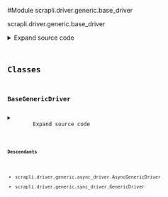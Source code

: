 <link rel="preload stylesheet" as="style" href="https://cdnjs.cloudflare.com/ajax/libs/10up-sanitize.css/11.0.1/sanitize.min.css" integrity="sha256-PK9q560IAAa6WVRRh76LtCaI8pjTJ2z11v0miyNNjrs=" crossorigin>
<link rel="preload stylesheet" as="style" href="https://cdnjs.cloudflare.com/ajax/libs/10up-sanitize.css/11.0.1/typography.min.css" integrity="sha256-7l/o7C8jubJiy74VsKTidCy1yBkRtiUGbVkYBylBqUg=" crossorigin>
<link rel="stylesheet preload" as="style" href="https://cdnjs.cloudflare.com/ajax/libs/highlight.js/10.1.1/styles/github.min.css" crossorigin>
<script defer src="https://cdnjs.cloudflare.com/ajax/libs/highlight.js/10.1.1/highlight.min.js" integrity="sha256-Uv3H6lx7dJmRfRvH8TH6kJD1TSK1aFcwgx+mdg3epi8=" crossorigin></script>
<script>window.addEventListener('DOMContentLoaded', () => hljs.initHighlighting())</script>















#Module scrapli.driver.generic.base_driver

scrapli.driver.generic.base_driver

<details class="source">
    <summary>
        <span>Expand source code</span>
    </summary>
    <pre>
        <code class="python">
"""scrapli.driver.generic.base_driver"""
from typing import List, Optional, Tuple, Union

from scrapli.exceptions import ScrapliTypeError
from scrapli.helper import resolve_file
from scrapli.response import MultiResponse, Response


class BaseGenericDriver:
    @staticmethod
    def _pre_send_command(
        host: str, command: str, failed_when_contains: Optional[Union[str, List[str]]] = None
    ) -> Response:
        """
        Handle pre "send_command" tasks for consistency between sync/async versions

        Args:
            host: string name of the host
            command: string to send to device in privilege exec mode
            failed_when_contains: string or list of strings indicating failure if found in response

        Returns:
            Response: Scrapli Response object

        Raises:
            ScrapliTypeError: if command is anything but a string

        """
        if not isinstance(command, str):
            raise ScrapliTypeError(
                f"`send_command` expects a single string, got {type(command)}, "
                "to send a list of commands use the `send_commands` method instead."
            )

        response = Response(
            host=host,
            channel_input=command,
            failed_when_contains=failed_when_contains,
        )

        return response

    @staticmethod
    def _post_send_command(
        raw_response: bytes, processed_response: bytes, response: Response
    ) -> Response:
        """
        Handle post "send_command" tasks for consistency between sync/async versions

        Args:
            raw_response: raw response returned from the channel
            processed_response: processed response returned from the channel
            response: response object to update with channel results

        Returns:
            Response: Scrapli Response object

        Raises:
            N/A

        """
        response.record_response(result=processed_response)
        response.raw_result = raw_response
        return response

    @staticmethod
    def _pre_send_commands(commands: List[str]) -> MultiResponse:
        """
        Handle pre "send_command" tasks for consistency between sync/async versions

        Args:
            commands: list of strings to send to device in privilege exec mode

        Returns:
            MultiResponse: Scrapli MultiResponse object

        Raises:
            ScrapliTypeError: if command is anything but a string

        """
        if not isinstance(commands, list):
            raise ScrapliTypeError(
                f"`send_commands` expects a list of strings, got {type(commands)}, "
                "to send a single command use the `send_command` method instead."
            )

        responses = MultiResponse()

        return responses

    @staticmethod
    def _pre_send_from_file(file: str, caller: str) -> List[str]:
        """
        Handle pre "send_*_from_file" tasks for consistency between sync/async versions

        Args:
            file: string path to file
            caller: name of the calling method for more helpful error message

        Returns:
            list: list of commands/configs read from file

        Raises:
            ScrapliTypeError: if anything but a string is provided for `file`

        """
        if not isinstance(file, str):
            raise ScrapliTypeError(f"`{caller}` expects a string path to a file, got {type(file)}")
        resolved_file = resolve_file(file)

        with open(resolved_file, "r", encoding="utf-8") as f:
            commands = f.read().splitlines()

        return commands

    @classmethod
    def _pre_send_interactive(
        cls,
        host: str,
        interact_events: Union[List[Tuple[str, str]], List[Tuple[str, str, bool]]],
        failed_when_contains: Optional[Union[str, List[str]]] = None,
    ) -> Response:
        """
        Handle pre "send_interactive" tasks for consistency between sync/async versions

        Args:
            host: string name of the host
            interact_events: list of tuples containing the "interactions" with the device
                each list element must have an input and an expected response, and may have an
                optional bool for the third and final element -- the optional bool specifies if the
                input that is sent to the device is "hidden" (ex: password), if the hidden param is
                not provided it is assumed the input is "normal" (not hidden)
            failed_when_contains: string or list of strings indicating failure if found in response

        Returns:
            Response: Scrapli Response object

        Raises:
            N/A

        """
        joined_input = ", ".join([event[0] for event in interact_events])
        return cls._pre_send_command(
            host=host, command=joined_input, failed_when_contains=failed_when_contains
        )
        </code>
    </pre>
</details>




## Classes

### BaseGenericDriver



<details class="source">
    <summary>
        <span>Expand source code</span>
    </summary>
    <pre>
        <code class="python">
class BaseGenericDriver:
    @staticmethod
    def _pre_send_command(
        host: str, command: str, failed_when_contains: Optional[Union[str, List[str]]] = None
    ) -> Response:
        """
        Handle pre "send_command" tasks for consistency between sync/async versions

        Args:
            host: string name of the host
            command: string to send to device in privilege exec mode
            failed_when_contains: string or list of strings indicating failure if found in response

        Returns:
            Response: Scrapli Response object

        Raises:
            ScrapliTypeError: if command is anything but a string

        """
        if not isinstance(command, str):
            raise ScrapliTypeError(
                f"`send_command` expects a single string, got {type(command)}, "
                "to send a list of commands use the `send_commands` method instead."
            )

        response = Response(
            host=host,
            channel_input=command,
            failed_when_contains=failed_when_contains,
        )

        return response

    @staticmethod
    def _post_send_command(
        raw_response: bytes, processed_response: bytes, response: Response
    ) -> Response:
        """
        Handle post "send_command" tasks for consistency between sync/async versions

        Args:
            raw_response: raw response returned from the channel
            processed_response: processed response returned from the channel
            response: response object to update with channel results

        Returns:
            Response: Scrapli Response object

        Raises:
            N/A

        """
        response.record_response(result=processed_response)
        response.raw_result = raw_response
        return response

    @staticmethod
    def _pre_send_commands(commands: List[str]) -> MultiResponse:
        """
        Handle pre "send_command" tasks for consistency between sync/async versions

        Args:
            commands: list of strings to send to device in privilege exec mode

        Returns:
            MultiResponse: Scrapli MultiResponse object

        Raises:
            ScrapliTypeError: if command is anything but a string

        """
        if not isinstance(commands, list):
            raise ScrapliTypeError(
                f"`send_commands` expects a list of strings, got {type(commands)}, "
                "to send a single command use the `send_command` method instead."
            )

        responses = MultiResponse()

        return responses

    @staticmethod
    def _pre_send_from_file(file: str, caller: str) -> List[str]:
        """
        Handle pre "send_*_from_file" tasks for consistency between sync/async versions

        Args:
            file: string path to file
            caller: name of the calling method for more helpful error message

        Returns:
            list: list of commands/configs read from file

        Raises:
            ScrapliTypeError: if anything but a string is provided for `file`

        """
        if not isinstance(file, str):
            raise ScrapliTypeError(f"`{caller}` expects a string path to a file, got {type(file)}")
        resolved_file = resolve_file(file)

        with open(resolved_file, "r", encoding="utf-8") as f:
            commands = f.read().splitlines()

        return commands

    @classmethod
    def _pre_send_interactive(
        cls,
        host: str,
        interact_events: Union[List[Tuple[str, str]], List[Tuple[str, str, bool]]],
        failed_when_contains: Optional[Union[str, List[str]]] = None,
    ) -> Response:
        """
        Handle pre "send_interactive" tasks for consistency between sync/async versions

        Args:
            host: string name of the host
            interact_events: list of tuples containing the "interactions" with the device
                each list element must have an input and an expected response, and may have an
                optional bool for the third and final element -- the optional bool specifies if the
                input that is sent to the device is "hidden" (ex: password), if the hidden param is
                not provided it is assumed the input is "normal" (not hidden)
            failed_when_contains: string or list of strings indicating failure if found in response

        Returns:
            Response: Scrapli Response object

        Raises:
            N/A

        """
        joined_input = ", ".join([event[0] for event in interact_events])
        return cls._pre_send_command(
            host=host, command=joined_input, failed_when_contains=failed_when_contains
        )
        </code>
    </pre>
</details>


#### Descendants
- scrapli.driver.generic.async_driver.AsyncGenericDriver
- scrapli.driver.generic.sync_driver.GenericDriver